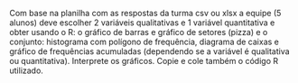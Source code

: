 Com base na planilha com as respostas da turma csv ou xlsx a equipe (5 alunos) deve escolher 2 variáveis qualitativas e 1 variável quantitativa e obter usando o R: o gráfico de barras e gráfico de setores (pizza) e o conjunto: histograma com polígono de frequência, diagrama de caixas e gráfico de frequências acumuladas (dependendo se a variável é qualitativa ou quantitativa). Interprete os gráficos. Copie e cole também o código R utilizado. 